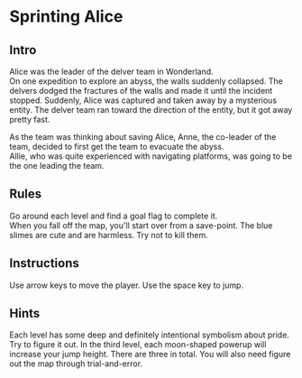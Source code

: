 # Sprinting Alice

## Intro
Alice was the leader of the delver team in Wonderland.
<br/>
On one expedition to explore an abyss, the walls suddenly collapsed.
The delvers dodged the fractures of the walls and made it until the incident stopped.
Suddenly, Alice was captured and taken away by a mysterious entity.
The delver team ran toward the direction of the entity, but it got away pretty fast.

As the team was thinking about saving Alice, Anne, the co-leader of the team, decided to first get the team to evacuate the abyss.
<br/>
Allie, who was quite experienced with navigating platforms, was going to be the one leading the team.

## Rules
Go around each level and find a goal flag to complete it.
<br/>
When you fall off the map, you'll start over from a save-point.
The blue slimes are cute and are harmless. Try not to kill them.

## Instructions
Use arrow keys to move the player. Use the space key to jump.

## Hints
Each level has some deep and definitely intentional symbolism about pride. Try to figure it out.
In the third level, each moon-shaped powerup will increase your jump height. There are three in total. You will also need figure out the map through trial-and-error.
